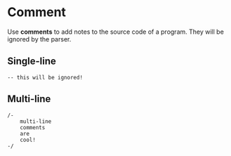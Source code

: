 # Comment
Use **comments** to add notes to the source code of a program. They will be ignored by the parser.

## Single-line
```
-- this will be ignored!
```

## Multi-line
```
/-
    multi-line
    comments
    are
    cool!
-/
```
